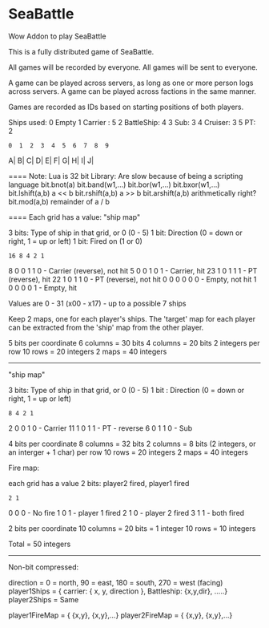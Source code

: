 # SeaBattle
Wow Addon to play SeaBattle

This is a fully distributed game of SeaBattle.

All games will be recorded by everyone.
All games will be sent to everyone.

A game can be played across servers, as long as one or more person logs across servers.
A game can be played across factions in the same manner.

Games are recorded as IDs based on starting positions of both players.

Ships used:
0 Empty
1 Carrier : 5
2 BattleShip: 4
3 Sub: 3
4 Cruiser: 3
5 PT: 2

    0  1  2  3  4  5  6  7  8  9
A|
B|
C|
D|
E|
F|
G|
H|
I|
J|

====
Note:  Lua is 32 bit
Library:   Are slow because of being a scripting language
bit.bnot(a)
bit.band(w1,...)
bit.bor(w1,...)
bit.bxor(w1,...)
bit.lshift(a,b)  a << b
bit.rshift(a,b)  a >> b
bit.arshift(a,b) arithmetically right?
bit.mod(a,b)  remainder of a / b

====
Each grid has a value:
"ship map"

3 bits: Type of ship in that grid, or 0  (0 - 5)
1 bit:  Direction (0 = down or right, 1 = up or left)
1 bit:  Fired on (1 or 0)

    16 8 4 2 1
 8   0 0 1 1 0   - Carrier (reverse), not hit
 5   0 0 1 0 1   - Carrier, hit
23   1 0 1 1 1   - PT (reverse), hit
22   1 0 1 1 0   - PT (reverse), not hit
 0   0 0 0 0 0   - Empty, not hit
 1   0 0 0 0 1   - Empty, hit

Values are 0 - 31 (x00 - x17) - up to a possible 7 ships

Keep 2 maps, one for each player's ships.
The 'target' map for each player can be extracted from the 'ship' map from the other player.

5 bits per coordinate
6 columns = 30 bits
4 columns = 20 bits
2 integers per row
10 rows = 20 integers
2 maps = 40 integers

-------------------
"ship map"

3 bits: Type of ship in that grid, or 0 (0 - 5)
1 bit : Direction (0 = down or right, 1 = up or left)

    8 4 2 1
 2  0 0 1 0    - Carrier
11  1 0 1 1    - PT - reverse
 6  0 1 1 0    - Sub

 4 bits per coordinate
 8 columns = 32 bits
 2 columns = 8 bits
 (2 integers, or an interger + 1 char) per row
 10 rows = 20 integers
 2 maps = 40 integers

Fire map:

each grid has a value
2 bits: player2 fired, player1 fired

    2 1
 0  0 0  - No fire
 1  0 1  - player 1 fired
 2  1 0  - player 2 fired
 3  1 1  - both fired

2 bits per coordinate
10 columns = 20 bits = 1 integer
10 rows = 10 integers

Total = 50 integers

--------------------
Non-bit compressed:

direction = 0 = north, 90 = east, 180 = south, 270 = west  (facing)
player1Ships = { carrier: { x, y, direction }, Battleship: {x,y,dir}, .....}
player2Ships = Same

player1FireMap = { {x,y}, {x,y},...}
player2FireMap = { {x,y}, {x,y},...}



